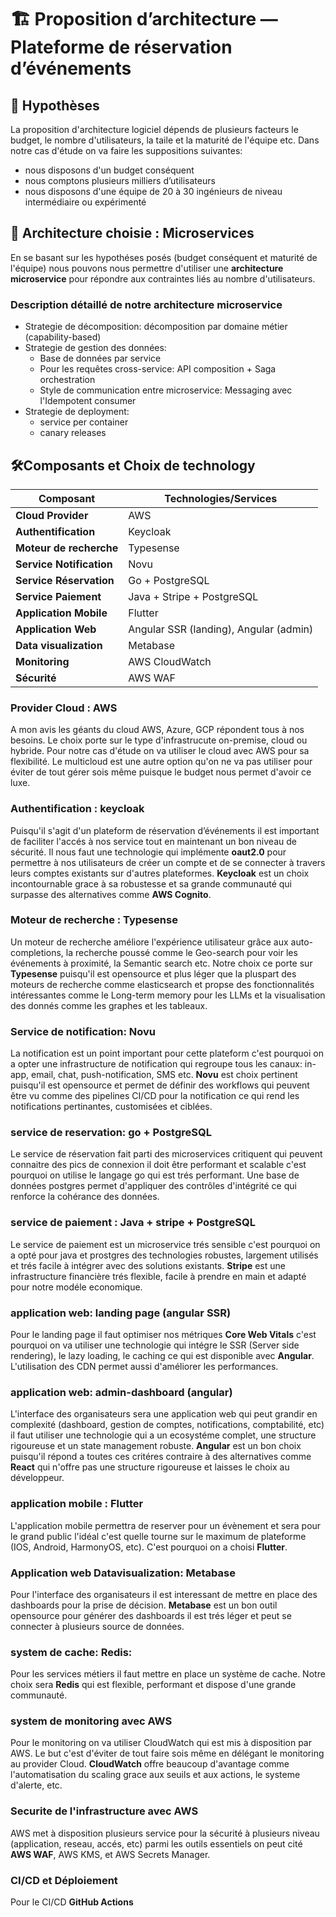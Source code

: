 # 🏗️ Proposition d’architecture — Plateforme de réservation d’événements
## 📌 Hypothèses
La proposition d'architecture logiciel dépends de plusieurs facteurs le budget, le nombre d'utilisateurs, la taile et la maturité de l'équipe etc. Dans notre cas d'étude on va faire les suppositions suivantes:
- nous disposons d'un budget conséquent
- nous comptons plusieurs milliers d’utilisateurs
- nous disposons d'une équipe de 20 à 30 ingénieurs de niveau intermédiaire ou expérimenté

## 🧩 Architecture choisie : Microservices
En se basant sur les hypothéses posés (budget conséquent et maturité de l'équipe) nous pouvons nous permettre d'utiliser une **architecture microservice** pour répondre aux contraintes liés au nombre d'utilisateurs.
### Description détaillé de notre architecture microservice
- Strategie de décomposition: décomposition par domaine métier (capability-based)
- Strategie de gestion des données:
    * Base de données par service
    * Pour les requêtes cross-service: API composition + Saga orchestration
    * Style de communication entre microservice: Messaging avec l'Idempotent consumer
- Strategie de deployment:
    * service per container
    * canary releases

## 🛠️Composants et Choix de technology

| Composant                | Technologies/Services                  |
| ------------------------ | -------------------------------------- |
| **Cloud Provider**       | AWS                                    |
| **Authentification**     | Keycloak                               |
| **Moteur de recherche**  | Typesense                              |
| **Service Notification** | Novu                                   |
| **Service Réservation**  | Go + PostgreSQL                        |
| **Service Paiement**     | Java + Stripe + PostgreSQL             |
| **Application Mobile**   | Flutter                                |
| **Application Web**      | Angular SSR (landing), Angular (admin) |
| **Data visualization**   | Metabase                               |
| **Monitoring**           | AWS CloudWatch                         |
| **Sécurité**             | AWS WAF                                |

### Provider Cloud : AWS
A mon avis les géants du cloud AWS, Azure, GCP répondent tous à nos besoins. Le choix porte sur le type d'infrastrucute on-premise, cloud ou hybride. Pour notre cas d'étude on va utiliser le cloud avec AWS pour sa flexibilité. Le multicloud est une autre option qu'on ne va pas utiliser pour éviter de tout gérer sois même puisque le budget nous permet d'avoir ce luxe.

### Authentification : keycloak
Puisqu'il s'agit d'un plateform de réservation d’événements il est important de faciliter l'accés à nos service tout en maintenant un bon niveau de sécurité. Il nous faut une technologie qui implémente **oaut2.0** pour permettre à nos utilisateurs de créer un compte et de se connecter à travers leurs comptes existants sur d'autres plateformes. **Keycloak** est un choix incontournable grace à sa robustesse et sa grande communauté qui surpasse des alternatives comme **AWS Cognito**.

### Moteur de recherche : Typesense
Un moteur de recherche améliore l'expérience utilisateur grâce aux auto-completions, la recherche poussé comme le Geo-search pour voir les événements à proximité, la Semantic search  etc. Notre choix ce porte sur **Typesense** puisqu'il est opensource et plus léger que la pluspart des moteurs de recherche comme elasticsearch et propse des fonctionnalités intéressantes comme le Long-term memory pour les LLMs et la visualisation des donnés comme les graphes et les tableaux. 

### Service de notification: Novu
La notification est un point important pour cette plateform c'est pourquoi on a opter une infrastructure de notification qui regroupe tous les canaux: in-app, email, chat, push-notification, SMS etc. **Novu** est choix pertinent puisqu'il est opensource et permet de définir des workflows qui peuvent être vu comme des pipelines CI/CD pour la notification ce qui rend les notifications pertinantes, customisées et ciblées.

### service de reservation: go + PostgreSQL
Le service de réservation fait parti des microservices critiquent qui peuvent connaitre des pics de connexion il doit être performant et scalable c'est pourquoi on utilise le langage go qui est trés performant. Une base de données postgres permet d'appliquer des contrôles d'intégrité ce qui renforce la cohérance des données.

### service de paiement : Java + stripe + PostgreSQL
Le service de paiement est un microservice trés sensible c'est pourquoi on a opté pour java et prostgres des technologies robustes, largement utilisés et trés facile à intégrer avec des solutions existants. **Stripe** est une infrastructure financière trés flexible, facile à prendre en main et adapté pour notre modéle economique.

### application web: landing page (angular SSR)
Pour le landing page il faut optimiser nos métriques **Core Web Vitals** c'est pourquoi on va utiliser une technologie qui intégre le SSR (Server side rendering), le lazy loading, le caching ce qui est disponible avec **Angular**. L'utilisation des CDN permet aussi d'améliorer les performances.

### application web: admin-dashboard (angular)
L'interface des organisateurs sera une application web qui peut grandir en complexité (dashboard, gestion de comptes, notifications, comptabilité, etc) il faut utiliser une technologie qui a un ecosystéme complet, une structure rigoureuse et un state management robuste. **Angular** est un bon choix puisqu'il répond a toutes ces critéres contraire à des alternatives comme **React** qui n'offre pas une structure rigoureuse et laisses le choix au développeur.

### application mobile :  Flutter
L'application mobile permettra de reserver pour un évènement et sera pour le grand public l'idéal c'est quelle tourne sur le maximum de plateforme (IOS, Android, HarmonyOS, etc). C'est pourquoi on a choisi **Flutter**.

### Application web Datavisualization: Metabase
Pour l'interface des organisateurs il est interessant de mettre en place des dashboards pour la prise de décision. **Metabase** est un bon outil opensource pour générer des dashboards il est trés léger et peut se connecter à plusieurs source de données.

### system de cache: Redis:
Pour les services métiers il faut mettre en place un système de cache. Notre choix sera **Redis** qui est flexible, performant et dispose d'une grande communauté.

### system de monitoring avec AWS
Pour le monitoring on va utiliser CloudWatch qui est mis à disposition par AWS. Le but c'est d'éviter de tout faire sois même en délégant le monitoring au provider Cloud. **CloudWatch** offre beaucoup d'avantage comme l'automatisation du scaling grace aux seuils et aux actions, le systeme d'alerte, etc.

### Securite de l'infrastructure avec AWS
AWS met à disposition plusieurs service pour la sécurité à plusieurs niveau (application, reseau, accés, etc) parmi les outils essentiels on peut cité **AWS WAF**, AWS KMS, et AWS Secrets Manager.

### CI/CD et Déploiement
Pour le CI/CD **GitHub Actions**
